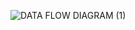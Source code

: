 ![DATA FLOW DIAGRAM (1)](https://user-images.githubusercontent.com/101619680/168219753-d68b51a0-fbd5-44ad-9d83-951055448fa0.png)
